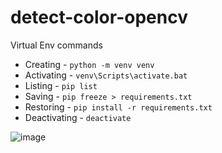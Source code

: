 # detect-color-opencv

Virtual Env commands

- Creating - ```python -m venv venv```
- Activating - ```venv\Scripts\activate.bat```
- Listing - ```pip list```
- Saving - ```pip freeze > requirements.txt```
- Restoring - ```pip install -r requirements.txt```
- Deactivating - ```deactivate```

![image](https://github.com/user-attachments/assets/55ef6d88-6c57-4eee-9cac-f3afe17a954e)
